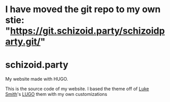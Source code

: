 # I have moved the git repo to my own stie: "https://git.schizoid.party/schizoidparty.git/"


# schizoid.party
My website made with HUGO.

This is the source code of my website. 
I based the theme off of [Luke Smith](https://lukesmith.xyz)'s [LUGO](https://github.com/LukeSmithxyz/lugo) them with my own customizations
